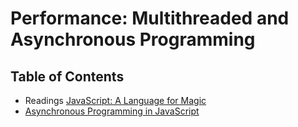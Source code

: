 # Performance: Multithreaded and Asynchronous Programming
## Table of Contents
- Readings
[JavaScript: A Language for Magic](https://docs.google.com/presentation/d/1yrGEDUMD5Z2TL5dUdOJFOc1fFMNKDTHqw-ZDdEDy4og/edit?usp=sharing)
- [Asynchronous Programming in JavaScript](https://docs.google.com/presentation/d/1GtXMaX8lIy8TXPmpMZCaKMhu0ni1vb59Y_6xGrTBD_A/edit?usp=sharing)

